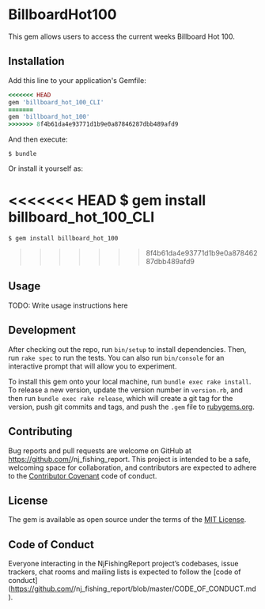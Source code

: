 # BillboardHot100

This gem allows users to access the current weeks Billboard Hot 100. 

## Installation

Add this line to your application's Gemfile:

```ruby
<<<<<<< HEAD
gem 'billboard_hot_100_CLI'
=======
gem 'billboard_hot_100'
>>>>>>> 8f4b61da4e93771d1b9e0a87846287dbb489afd9
```

And then execute:

    $ bundle

Or install it yourself as:

<<<<<<< HEAD
    $ gem install billboard_hot_100_CLI
=======
    $ gem install billboard_hot_100
>>>>>>> 8f4b61da4e93771d1b9e0a87846287dbb489afd9

## Usage

TODO: Write usage instructions here

## Development

After checking out the repo, run `bin/setup` to install dependencies. Then, run `rake spec` to run the tests. You can also run `bin/console` for an interactive prompt that will allow you to experiment.

To install this gem onto your local machine, run `bundle exec rake install`. To release a new version, update the version number in `version.rb`, and then run `bundle exec rake release`, which will create a git tag for the version, push git commits and tags, and push the `.gem` file to [rubygems.org](https://rubygems.org).

## Contributing

Bug reports and pull requests are welcome on GitHub at https://github.com/<github username>/nj_fishing_report. This project is intended to be a safe, welcoming space for collaboration, and contributors are expected to adhere to the [Contributor Covenant](http://contributor-covenant.org) code of conduct.

## License

The gem is available as open source under the terms of the [MIT License](https://opensource.org/licenses/MIT).

## Code of Conduct

Everyone interacting in the NjFishingReport project’s codebases, issue trackers, chat rooms and mailing lists is expected to follow the [code of conduct](https://github.com/<github username>/nj_fishing_report/blob/master/CODE_OF_CONDUCT.md).
